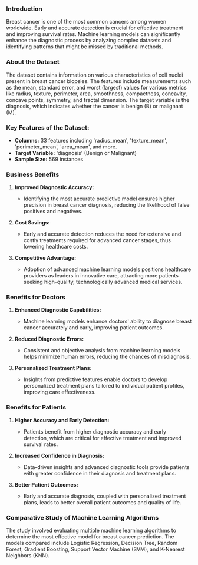 ### Introduction

Breast cancer is one of the most common cancers among women worldwide. Early and accurate detection is crucial for effective treatment and improving survival rates. Machine learning models can significantly enhance the diagnostic process by analyzing complex datasets and identifying patterns that might be missed by traditional methods.

### About the Dataset

The dataset contains information on various characteristics of cell nuclei present in breast cancer biopsies. The features include measurements such as the mean, standard error, and worst (largest) values for various metrics like radius, texture, perimeter, area, smoothness, compactness, concavity, concave points, symmetry, and fractal dimension. The target variable is the diagnosis, which indicates whether the cancer is benign (B) or malignant (M).

### Key Features of the Dataset:

- **Columns:** 33 features including 'radius_mean', 'texture_mean', 'perimeter_mean', 'area_mean', and more.
- **Target Variable:** 'diagnosis' (Benign or Malignant)
- **Sample Size:** 569 instances

### Business Benefits

1. **Improved Diagnostic Accuracy:**
   - Identifying the most accurate predictive model ensures higher precision in breast cancer diagnosis, reducing the likelihood of false positives and negatives.

2. **Cost Savings:**
   - Early and accurate detection reduces the need for extensive and costly treatments required for advanced cancer stages, thus lowering healthcare costs.

3. **Competitive Advantage:**
   - Adoption of advanced machine learning models positions healthcare providers as leaders in innovative care, attracting more patients seeking high-quality, technologically advanced medical services.

### Benefits for Doctors

1. **Enhanced Diagnostic Capabilities:**
   - Machine learning models enhance doctors' ability to diagnose breast cancer accurately and early, improving patient outcomes.

2. **Reduced Diagnostic Errors:**
   - Consistent and objective analysis from machine learning models helps minimize human errors, reducing the chances of misdiagnosis.

3. **Personalized Treatment Plans:**
   - Insights from predictive features enable doctors to develop personalized treatment plans tailored to individual patient profiles, improving care effectiveness.

### Benefits for Patients

1. **Higher Accuracy and Early Detection:**
   - Patients benefit from higher diagnostic accuracy and early detection, which are critical for effective treatment and improved survival rates.

2. **Increased Confidence in Diagnosis:**
   - Data-driven insights and advanced diagnostic tools provide patients with greater confidence in their diagnosis and treatment plans.

3. **Better Patient Outcomes:**
   - Early and accurate diagnosis, coupled with personalized treatment plans, leads to better overall patient outcomes and quality of life.

### Comparative Study of Machine Learning Algorithms

The study involved evaluating multiple machine learning algorithms to determine the most effective model for breast cancer prediction. The models compared include Logistic Regression, Decision Tree, Random Forest, Gradient Boosting, Support Vector Machine (SVM), and K-Nearest Neighbors (KNN).
